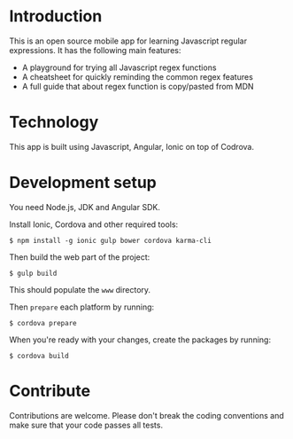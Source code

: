# Introduction

This is an open source mobile app for learning Javascript regular expressions.
It has the following main features:

* A playground for trying all Javascript regex functions
* A cheatsheet for quickly reminding the common regex features
* A full guide that about regex function is copy/pasted from MDN

# Technology

This app is built using Javascript, Angular, Ionic on top of Codrova.

# Development setup

You need Node.js, JDK and Angular SDK.

Install Ionic, Cordova and other required tools:

```
$ npm install -g ionic gulp bower cordova karma-cli
```

Then build the web part of the project:

```
$ gulp build
```

This should populate the `www` directory.

Then `prepare` each platform by running:

```
$ cordova prepare
```

When you're ready with your changes, create the packages by running:

```
$ cordova build
```


# Contribute

Contributions are welcome. Please don't break the coding conventions and make
sure that your code passes all tests.
